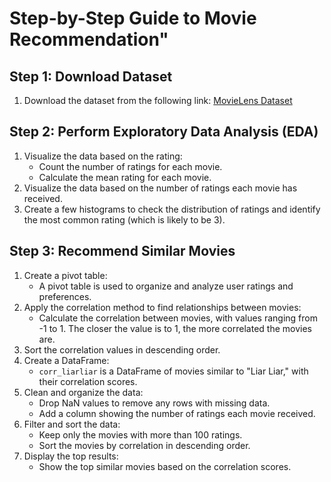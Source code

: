 # Step-by-Step Guide to Movie Recommendation"

## Step 1: Download Dataset
1. Download the dataset from the following link: [MovieLens Dataset](https://grouplens.org/datasets/movielens/latest/)

## Step 2: Perform Exploratory Data Analysis (EDA)
1. Visualize the data based on the rating:
   - Count the number of ratings for each movie.
   - Calculate the mean rating for each movie.
2. Visualize the data based on the number of ratings each movie has received.
3. Create a few histograms to check the distribution of ratings and identify the most common rating (which is likely to be 3).

## Step 3: Recommend Similar Movies
1. Create a pivot table:
   - A pivot table is used to organize and analyze user ratings and preferences.
2. Apply the correlation method to find relationships between movies:
   - Calculate the correlation between movies, with values ranging from -1 to 1. The closer the value is to 1, the more correlated the movies are.
3. Sort the correlation values in descending order.
4. Create a DataFrame:
   - `corr_liarliar` is a DataFrame of movies similar to "Liar Liar," with their correlation scores.
5. Clean and organize the data:
   - Drop NaN values to remove any rows with missing data.
   - Add a column showing the number of ratings each movie received.
6. Filter and sort the data:
   - Keep only the movies with more than 100 ratings.
   - Sort the movies by correlation in descending order.
7. Display the top results:
   - Show the top similar movies based on the correlation scores.

